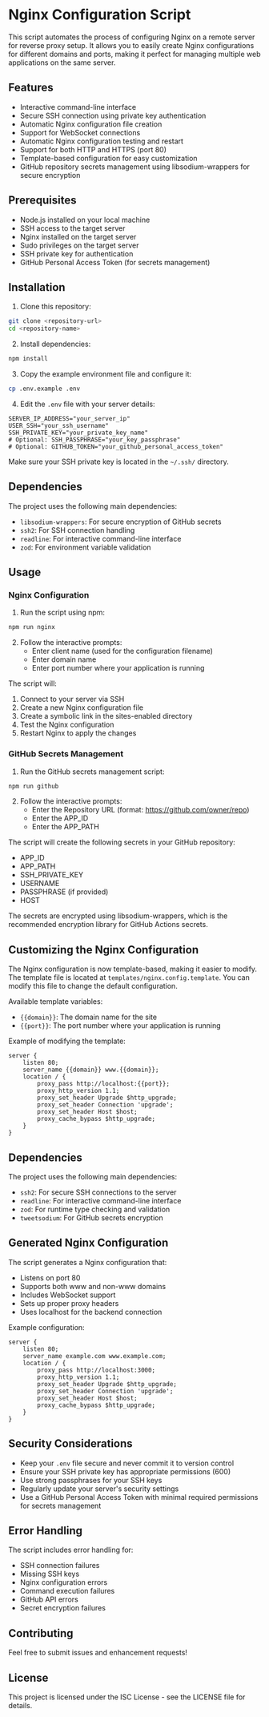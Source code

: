 # Nginx Configuration Script

This script automates the process of configuring Nginx on a remote server for reverse proxy setup. It allows you to easily create Nginx configurations for different domains and ports, making it perfect for managing multiple web applications on the same server.

## Features

- Interactive command-line interface
- Secure SSH connection using private key authentication
- Automatic Nginx configuration file creation
- Support for WebSocket connections
- Automatic Nginx configuration testing and restart
- Support for both HTTP and HTTPS (port 80)
- Template-based configuration for easy customization
- GitHub repository secrets management using libsodium-wrappers for secure encryption

## Prerequisites

- Node.js installed on your local machine
- SSH access to the target server
- Nginx installed on the target server
- Sudo privileges on the target server
- SSH private key for authentication
- GitHub Personal Access Token (for secrets management)

## Installation

1. Clone this repository:

```bash
git clone <repository-url>
cd <repository-name>
```

2. Install dependencies:

```bash
npm install
```

3. Copy the example environment file and configure it:

```bash
cp .env.example .env
```

4. Edit the `.env` file with your server details:

```env
SERVER_IP_ADDRESS="your_server_ip"
USER_SSH="your_ssh_username"
SSH_PRIVATE_KEY="your_private_key_name"
# Optional: SSH_PASSPHRASE="your_key_passphrase"
# Optional: GITHUB_TOKEN="your_github_personal_access_token"
```

Make sure your SSH private key is located in the `~/.ssh/` directory.

## Dependencies

The project uses the following main dependencies:

- `libsodium-wrappers`: For secure encryption of GitHub secrets
- `ssh2`: For SSH connection handling
- `readline`: For interactive command-line interface
- `zod`: For environment variable validation

## Usage

### Nginx Configuration

1. Run the script using npm:

```bash
npm run nginx
```

2. Follow the interactive prompts:
   - Enter client name (used for the configuration filename)
   - Enter domain name
   - Enter port number where your application is running

The script will:

1. Connect to your server via SSH
2. Create a new Nginx configuration file
3. Create a symbolic link in the sites-enabled directory
4. Test the Nginx configuration
5. Restart Nginx to apply the changes

### GitHub Secrets Management

1. Run the GitHub secrets management script:

```bash
npm run github
```

2. Follow the interactive prompts:
   - Enter the Repository URL (format: https://github.com/owner/repo)
   - Enter the APP_ID
   - Enter the APP_PATH

The script will create the following secrets in your GitHub repository:

- APP_ID
- APP_PATH
- SSH_PRIVATE_KEY
- USERNAME
- PASSPHRASE (if provided)
- HOST

The secrets are encrypted using libsodium-wrappers, which is the recommended encryption library for GitHub Actions secrets.

## Customizing the Nginx Configuration

The Nginx configuration is now template-based, making it easier to modify. The template file is located at `templates/nginx.config.template`. You can modify this file to change the default configuration.

Available template variables:

- `{{domain}}`: The domain name for the site
- `{{port}}`: The port number where your application is running

Example of modifying the template:

```nginx
server {
    listen 80;
    server_name {{domain}} www.{{domain}};
    location / {
        proxy_pass http://localhost:{{port}};
        proxy_http_version 1.1;
        proxy_set_header Upgrade $http_upgrade;
        proxy_set_header Connection 'upgrade';
        proxy_set_header Host $host;
        proxy_cache_bypass $http_upgrade;
    }
}
```

## Dependencies

The project uses the following main dependencies:

- `ssh2`: For secure SSH connections to the server
- `readline`: For interactive command-line interface
- `zod`: For runtime type checking and validation
- `tweetsodium`: For GitHub secrets encryption

## Generated Nginx Configuration

The script generates a Nginx configuration that:

- Listens on port 80
- Supports both www and non-www domains
- Includes WebSocket support
- Sets up proper proxy headers
- Uses localhost for the backend connection

Example configuration:

```nginx
server {
    listen 80;
    server_name example.com www.example.com;
    location / {
        proxy_pass http://localhost:3000;
        proxy_http_version 1.1;
        proxy_set_header Upgrade $http_upgrade;
        proxy_set_header Connection 'upgrade';
        proxy_set_header Host $host;
        proxy_cache_bypass $http_upgrade;
    }
}
```

## Security Considerations

- Keep your `.env` file secure and never commit it to version control
- Ensure your SSH private key has appropriate permissions (600)
- Use strong passphrases for your SSH keys
- Regularly update your server's security settings
- Use a GitHub Personal Access Token with minimal required permissions for secrets management

## Error Handling

The script includes error handling for:

- SSH connection failures
- Missing SSH keys
- Nginx configuration errors
- Command execution failures
- GitHub API errors
- Secret encryption failures

## Contributing

Feel free to submit issues and enhancement requests!

## License

This project is licensed under the ISC License - see the LICENSE file for details.
